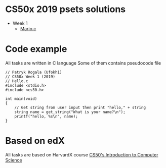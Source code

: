 # CS50x 2019 psets solutions

- Week 1
  - [Mario.c](https://github.com/Ufokhi/cs50x2019/blob/master/pset1/hello.c)


# Code example
All tasks are written in C language
Some of them contains pseudocode file

```
// Patryk Rogala (Ufokhi)
// CS50x Week 1 (2019)
// Hello.c
#include <stdio.h>
#include <cs50.h>

int main(void)
{
    // Get string from user input then print "hello," + string
    string name = get_string("What is your name?\n");
    printf("hello, %s\n", name);
}

```
# Based on edX
All tasks are based on HarvardX course [CS50's Introduction to Computer Science](https://courses.edx.org/courses/course-v1:HarvardX+CS50+X/course/)
